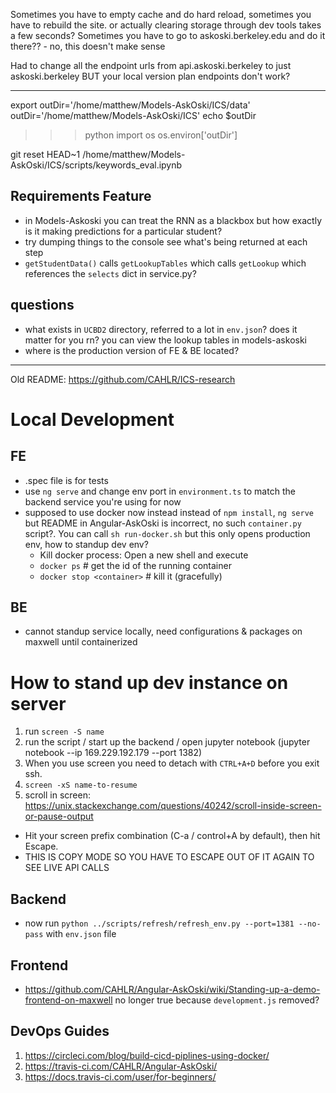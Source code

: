 
Sometimes you have to empty cache and do hard reload, sometimes you have to rebuild the site.  or actually clearing storage through dev tools takes a few seconds?
Sometimes you have to go to askoski.berkeley.edu and do it there?? - no, this doesn't make sense 


Had to change all the endpoint urls from api.askoski.berkeley to just askoski.berkeley BUT your local version plan endpoints don't work? 

---

export outDir='/home/matthew/Models-AskOski/ICS/data'
outDir='/home/matthew/Models-AskOski/ICS'
echo $outDir

>>> python
>>> import os
>>> os.environ['outDir']

git reset HEAD~1
/home/matthew/Models-AskOski/ICS/scripts/keywords_eval.ipynb

## Requirements Feature

- in Models-Askoski you can treat the RNN as a blackbox but how exactly is it making predictions for a particular student?  
- try dumping things to the console see what's being returned at each step
- `getStudentData()` calls `getLookupTables` which calls `getLookup` which references the `selects` dict in service.py?

## questions

- what exists in `UCBD2` directory, referred to a lot in `env.json`?  does it matter for you rn?  you can view the lookup tables in models-askoski
- where is the production version of FE & BE located?

---

Old README: https://github.com/CAHLR/ICS-research 

# Local Development

## FE 

- .spec file is for tests
- use `ng serve` and change env port in `environment.ts` to match the backend service you're using for now 
- supposed to use docker now instead instead of `npm install`, `ng serve` but README in Angular-AskOski is incorrect, no such `container.py` script?.  You can call `sh run-docker.sh` but this only opens production env, how to standup dev env? 
    - Kill docker process: Open a new shell and execute
    - `docker ps` # get the id of the running container
    - `docker stop <container>` # kill it (gracefully)

## BE 

- cannot standup service locally, need configurations & packages on maxwell until containerized 

# How to stand up dev instance on server

1. run `screen -S name`
1. run the script / start up the backend / open jupyter notebook (jupyter notebook --ip 169.229.192.179 --port 1382)
1. When you use screen you need to detach with `CTRL+A+D` before you exit ssh. 
1. `screen -xS name-to-resume`
1. scroll in screen: https://unix.stackexchange.com/questions/40242/scroll-inside-screen-or-pause-output

- Hit your screen prefix combination (C-a / control+A by default), then hit Escape.
- THIS IS COPY MODE SO YOU HAVE TO ESCAPE OUT OF IT AGAIN TO SEE LIVE API CALLS 

## Backend

- now run `python ../scripts/refresh/refresh_env.py --port=1381 --no-pass` with `env.json` file

## Frontend

- https://github.com/CAHLR/Angular-AskOski/wiki/Standing-up-a-demo-frontend-on-maxwell no longer true because `development.js` removed? 

## DevOps Guides

1. https://circleci.com/blog/build-cicd-piplines-using-docker/
1. https://travis-ci.com/CAHLR/Angular-AskOski/
1. https://docs.travis-ci.com/user/for-beginners/
